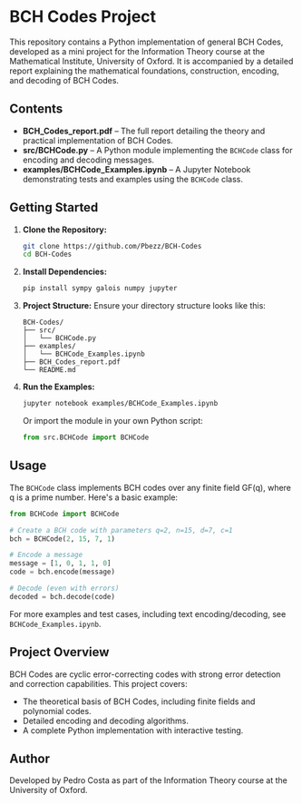 # BCH Codes Project

This repository contains a Python implementation of general BCH Codes, developed as a mini project for the Information Theory course at the Mathematical Institute, University of Oxford. It is accompanied by a detailed report explaining the mathematical foundations, construction, encoding, and decoding of BCH Codes.

## Contents

- **BCH_Codes_report.pdf** – The full report detailing the theory and practical implementation of BCH Codes.
- **src/BCHCode.py** – A Python module implementing the `BCHCode` class for encoding and decoding messages.
- **examples/BCHCode_Examples.ipynb** – A Jupyter Notebook demonstrating tests and examples using the `BCHCode` class.

## Getting Started

1. **Clone the Repository:**
   ```bash
   git clone https://github.com/Pbezz/BCH-Codes
   cd BCH-Codes
   ```
   
2. **Install Dependencies:**
   ```bash
   pip install sympy galois numpy jupyter
   ```

3. **Project Structure:**
   Ensure your directory structure looks like this:
   ```
   BCH-Codes/
   ├── src/
   │   └── BCHCode.py
   ├── examples/
   │   └── BCHCode_Examples.ipynb
   ├── BCH_Codes_report.pdf
   └── README.md
   ```

4. **Run the Examples:**
   ```bash
   jupyter notebook examples/BCHCode_Examples.ipynb
   ```

   Or import the module in your own Python script:
   ```python
   from src.BCHCode import BCHCode
   ```

## Usage

The `BCHCode` class implements BCH codes over any finite field GF(q), where q is a prime number. Here's a basic example:

```python
from BCHCode import BCHCode

# Create a BCH code with parameters q=2, n=15, d=7, c=1
bch = BCHCode(2, 15, 7, 1)

# Encode a message
message = [1, 0, 1, 1, 0]
code = bch.encode(message)

# Decode (even with errors)
decoded = bch.decode(code)
```

For more examples and test cases, including text encoding/decoding, see `BCHCode_Examples.ipynb`.

## Project Overview
BCH Codes are cyclic error-correcting codes with strong error detection and correction capabilities. This project covers:

- The theoretical basis of BCH Codes, including finite fields  and polynomial codes.
- Detailed encoding and decoding algorithms.
- A complete Python implementation with interactive testing.

## Author

Developed by Pedro Costa as part of the Information Theory course at the University of Oxford.
